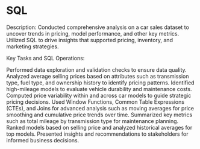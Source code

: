 # SQL
Description: Conducted comprehensive analysis on a car sales dataset to uncover trends in pricing, model performance, and other key metrics. Utilized SQL to drive insights that supported pricing, inventory, and marketing strategies.

Key Tasks and SQL Operations:

Performed data exploration and validation checks to ensure data quality.
Analyzed average selling prices based on attributes such as transmission type, fuel type, and ownership history to identify pricing patterns.
Identified high-mileage models to evaluate vehicle durability and maintenance costs.
Computed price variability within and across car models to guide strategic pricing decisions.
Used Window Functions, Common Table Expressions (CTEs), and Joins for advanced analysis such as moving averages for price smoothing and cumulative price trends over time.
Summarized key metrics such as total mileage by transmission type for maintenance planning.
Ranked models based on selling price and analyzed historical averages for top models.
Presented insights and recommendations to stakeholders for informed business decisions.
